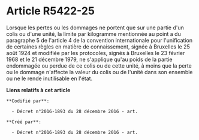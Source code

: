 # Article R5422-25

Lorsque les pertes ou les dommages ne portent que sur une partie d'un colis ou d'une unité, la limite par kilogramme
mentionnée au point a du paragraphe 5 de l'article 4 de la convention internationale pour l'unification de certaines règles
en matière de connaissement, signée à Bruxelles le 25 août 1924 et modifiée par les protocoles, signés à Bruxelles le 23
février 1968 et le 21 décembre 1979, ne s'applique qu'au poids de la partie endommagée ou perdue de ce colis ou de cette
unité, à moins que la perte ou le dommage n'affecte la valeur du colis ou de l'unité dans son ensemble ou ne le rende
inutilisable en l'état.

**Liens relatifs à cet article**

	**Codifié par**:

	  - Décret n°2016-1893 du 28 décembre 2016 - art.

	**Créé par**:

	  - Décret n°2016-1893 du 28 décembre 2016 - art.
